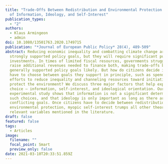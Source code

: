 ```yaml
---
title: "Trade-Offs Between Redistribution and Environmental Protection: the Role
  of Information, Ideology, and Self-Interest"
publication_types:
  - "2"
authors:
  - Klaus Armingeon
  - admin
doi: 10.1080/13501763.2020.1749715
publication: "*Journal of European Public Policy* 28(4), 489-509"
abstract: Reducing economic inequality and combatting climate change are two
  strongly supported policy goals, but they will require significant public
  investments. In times of limited fiscal resources, governments struggle to
  raise additional revenues needed to finance both, making trade-offs between
  generally supported policy goals likely. But how do citizens decide if they
  have to choose between goals they support in principle, such as spending on
  efforts to reduce inequality and channeling resources toward initiatives to
  protect the environment? We discuss three major factors that help explain this
  choice – information, self-interest, and ideological orientation. Our
  experimental study shows that information is not a significant determinant of
  such choices, and that ideology is only important as long as there are no
  conflicting goals. Once citizens have to decide between redistribution and
  environmental protection, myopic self-interest trumps all other theoretically
  relevant variables mentioned in the literature.
draft: false
featured: false
tags:
  - Articles
image:
  filename: ""
  focal_point: Smart
  preview_only: false
date: 2021-03-10T20:33:51.859Z
---
```

